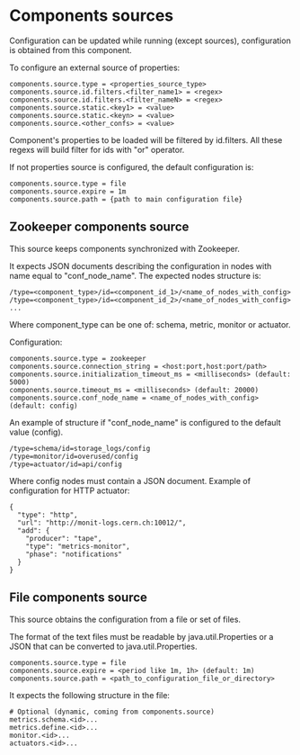 # Components sources

Configuration can be updated while running (except sources), configuration is obtained from this component.

To configure an external source of properties:

```
components.source.type = <properties_source_type>
components.source.id.filters.<filter_name1> = <regex>
components.source.id.filters.<filter_nameN> = <regex>
components.source.static.<key1> = <value>
components.source.static.<keyn> = <value> 
components.source.<other_confs> = <value>
```

Component's properties to be loaded will be filtered by id.filters. All these regexs will build filter for ids with "or" operator.

If not properties source is configured, the default configuration is:

```
components.source.type = file
components.source.expire = 1m
components.source.path = {path to main configuration file}
```

## Zookeeper components source

This source keeps components synchronized with Zookeeper. 

It expects JSON documents describing the configuration in nodes with name equal to "conf_node_name". The expected nodes structure is:
```
/type=<component_type>/id=<component_id_1>/<name_of_nodes_with_config>
/type=<component_type>/id=<component_id_2>/<name_of_nodes_with_config>
...
```

Where component_type can be one of: schema, metric, monitor or actuator.

Configuration:

```
components.source.type = zookeeper
components.source.connection_string = <host:port,host:port/path>
components.source.initialization_timeout_ms = <milliseconds> (default: 5000)
components.source.timeout_ms = <milliseconds> (default: 20000)
components.source.conf_node_name = <name_of_nodes_with_config> (default: config)
```

An example of structure if "conf_node_name" is configured to the default value (config).

```
/type=schema/id=storage_logs/config
/type=monitor/id=overused/config
/type=actuator/id=api/config
```

Where config nodes must contain a JSON document. Example of configuration for HTTP actuator:

```
{
  "type": "http",
  "url": "http://monit-logs.cern.ch:10012/",
  "add": {
    "producer": "tape",
    "type": "metrics-monitor",
    "phase": "notifications"
  }
}
```

## File components source

This source obtains the configuration from a file or set of files.

The format of the text files must be readable by java.util.Properties or a JSON that can be converted to java.util.Properties.

```
components.source.type = file
components.source.expire = <period like 1m, 1h> (default: 1m)
components.source.path = <path_to_configuration_file_or_directory>
```

It expects the following structure in the file:

```
# Optional (dynamic, coming from components.source)
metrics.schema.<id>...
metrics.define.<id>...
monitor.<id>...
actuators.<id>...
```